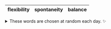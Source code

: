 <!-- word_basket start -->
| flexibility | spontaneity | balance |
| :---------: | :---------: | :-----: |

<details>
  <summary>These words are chosen at random each day. ✨</summary>
  Take a look inside this repo to see how that works.
</details>
<!-- word_basket end -->
